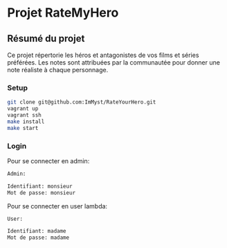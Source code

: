 # Projet RateMyHero

## Résumé du projet

Ce projet répertorie les héros et antagonistes de vos films et séries préférées.
Les notes sont attribuées par la communautée pour donner une note réaliste à chaque personnage.

### Setup

```bash
git clone git@github.com:ImMyst/RateYourHero.git
vagrant up
vagrant ssh
make install
make start
```

### Login
Pour se connecter en admin:

```bash
Admin:

Identifiant: monsieur
Mot de passe: monsieur
```

Pour se connecter en user lambda:

```bash
User:

Identifiant: madame
Mot de passe: madame
```
